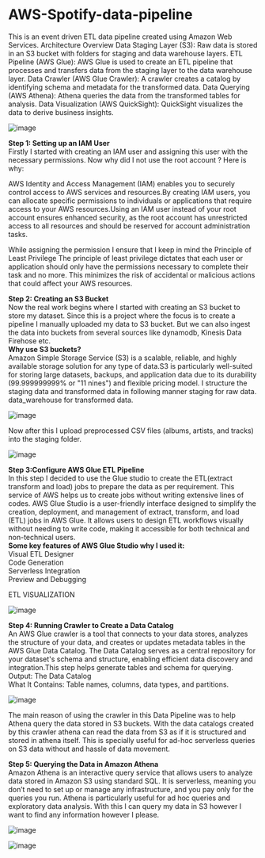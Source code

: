 # AWS-Spotify-data-pipeline
This is an event driven ETL data pipeline created using Amazon Web Services.
Architecture Overview
Data Staging Layer (S3):
Raw data is stored in an S3 bucket with folders for staging and data warehouse layers.
ETL Pipeline (AWS Glue):
AWS Glue is used to create an ETL pipeline that processes and transfers data from the staging layer to the data warehouse layer.
Data Crawler (AWS Glue Crawler):
A crawler creates a catalog by identifying schema and metadata for the transformed data.
Data Querying (AWS Athena):
Athena queries the data from the transformed tables for analysis.
Data Visualization (AWS QuickSight):
QuickSight visualizes the data to derive business insights.

![image](https://github.com/user-attachments/assets/31a9cfc4-7c21-4210-9d3b-defef42495c3)




**Step 1: Setting up an IAM User**  
Firstly I started with creating an IAM user and assigning this user with the necessary permissions. Now why did I not use the root account ? Here is why:

AWS Identity and Access Management (IAM) enables you to securely control access to AWS services and resources.By creating IAM users, you can allocate specific permissions to individuals or applications that require access to your AWS resources.Using an IAM user instead of your root account ensures enhanced security, as the root account has unrestricted access to all resources and should be reserved for account administration tasks.  


While assigning the permission I ensure that I keep in mind the Principle of Least Privilege
The principle of least privilege dictates that each user or application should only have the permissions necessary to complete their task and no more. This minimizes the risk of accidental or malicious actions that could affect your AWS resources.


**Step 2: Creating an S3 Bucket**  
Now the real work begins where I started with creating an S3 bucket to store my dataset. Since this is a project where the focus is to create a pipeline I manually uploaded my data to S3 bucket. But we can also ingest the data into buckets from several sources like dynamodb, Kinesis Data Firehose etc.  
**Why use S3 buckets?**  
Amazon Simple Storage Service (S3) is a scalable, reliable, and highly available storage solution for any type of data.S3 is particularly well-suited for storing large datasets, backups, and application data due to its durability (99.999999999% or "11 nines") and flexible pricing model.
I structure the staging data and transformed data in following manner
staging for raw data.
data_warehouse for transformed data.


![image](https://github.com/user-attachments/assets/43421fdf-d77f-4dae-a8af-a8499d9976aa)





Now after this I upload preprocessed CSV files (albums, artists, and tracks) into the staging folder.



![image](https://github.com/user-attachments/assets/9f58b785-eb16-443c-97cd-ecdf42a98e2b)






**Step 3:Configure AWS Glue ETL Pipeline**  
In this step I decided to use the Glue studio to create the ETL(extract transform and load) jobs to prepare the data as per requirement. This service of AWS helps us to create jobs without writing extensive lines of codes. AWS Glue Studio is a user-friendly interface designed to simplify the creation, deployment, and management of extract, transform, and load (ETL) jobs in AWS Glue. It allows users to design ETL workflows visually without needing to write code, making it accessible for both technical and non-technical users.  
**Some key features of AWS Glue Studio why I used it:**  
Visual ETL Designer  
Code Generation  
Serverless Integration  
Preview and Debugging  

ETL VISUALIZATION

![image](https://github.com/user-attachments/assets/dd6f9fdd-e94a-4921-bbfd-8261d672a32e)






**Step 4: Running Crawler to Create a Data Catalog**  
An AWS Glue crawler is a tool that connects to your data stores, analyzes the structure of your data, and creates or updates metadata tables in the AWS Glue Data Catalog. The Data Catalog serves as a central repository for your dataset's schema and structure, enabling efficient data discovery and integration.This step helps generate tables and schema for querying.
Output: The Data Catalog  
What It Contains: Table names, columns, data types, and partitions.  


![image](https://github.com/user-attachments/assets/7d92e4c9-25b6-4310-8d7e-e052fb8d04b5)




The main reason of using the crawler in this Data Pipeline was to help Athena query the data stored in S3 buckets. With the data catalogs created by this crawler athena can read the data from S3 as if it is structured and stored in athena itself. This is specially useful for ad-hoc serverless queries on S3 data without and hassle of data movement.  

**Step 5: Querying the Data in Amazon Athena**  
Amazon Athena is an interactive query service that allows users to analyze data stored in Amazon S3 using standard SQL. It is serverless, meaning you don’t need to set up or manage any infrastructure, and you pay only for the queries you run. Athena is particularly useful for ad hoc queries and exploratory data analysis.
With this I can query my data in S3 however I want to find any information however I please.  


![image](https://github.com/user-attachments/assets/9bfd56f9-84f2-4f83-b227-66c4105dca30)

![image](https://github.com/user-attachments/assets/a6e82055-0ace-46e7-90ad-90b7d0a95789)

